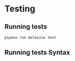 <!-- Space: AnsibleRoleOpenSSL -->
<!-- Parent: Project -->
<!-- Title: Project Testing -->

<!-- Label: Testing -->
<!-- Include: docs/disclaimer.md -->
<!-- Include: ac:toc -->

# Testing

## Running tests

```bash
pipenv run molecule test
```

## Running tests Syntax
